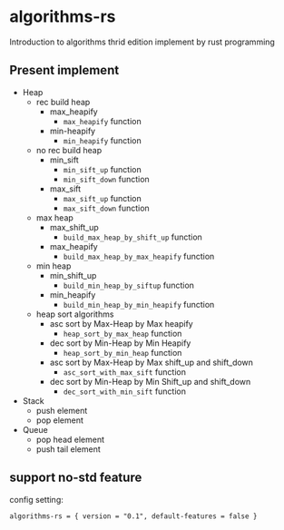 # algorithms-rs

Introduction to algorithms thrid edition implement by rust programming

## Present implement
- Heap 
    - rec build heap
        - max_heapify  
            - `max_heapify` function 
        - min-heapify
            - `min_heapify` function 
    - no rec build heap
        - min_sift
            - `min_sift_up` function 
            - `min_sift_down` function
        - max_sift
            - `max_sift_up` function 
            - `max_sift_down` function
    - max heap 
        - max_shift_up
            - `build_max_heap_by_shift_up` function
        - max_heapify
            - `build_max_heap_by_max_heapify` function
    - min heap
         - min_shift_up
            - `build_min_heap_by_siftup` function
        - min_heapify
            - `build_min_heap_by_min_heapify` function
    - heap sort algorithms
        - asc sort by Max-Heap by Max heapify
            - `heap_sort_by_max_heap` function
        - dec sort by Min-Heap by Min Heapify
            - `heap_sort_by_min_heap` function
        - asc sort by Max-Heap by Max shift_up and shift_down
            - `asc_sort_with_max_sift` function
        - dec sort by Min-Heap by Min Shift_up and shift_down
            - `dec_sort_with_min_sift` function
- Stack
    - push element
    - pop element
- Queue
    - pop head element 
    - push tail element

## support no-std feature

config setting:
```
algorithms-rs = { version = "0.1", default-features = false }
```


        
